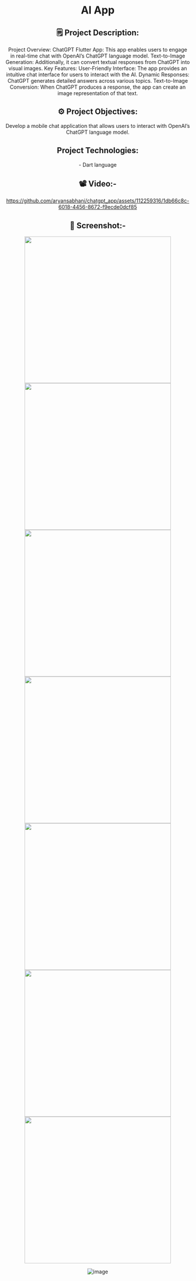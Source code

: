 <header>
<h1> AI App </h1>
 
<h2>🗒 Project Description:</h2>
<p>
Project Overview:
ChatGPT Flutter App: This app enables users to engage in real-time chat with OpenAI’s ChatGPT language model.
Text-to-Image Generation: Additionally, it can convert textual responses from ChatGPT into visual images.
  Key Features:
User-Friendly Interface: The app provides an intuitive chat interface for users to interact with the AI.
Dynamic Responses: ChatGPT generates detailed answers across various topics.
Text-to-Image Conversion: When ChatGPT produces a response, the app can create an image representation of that text.
</p>

<h2>⚙️ Project Objectives:</h2>  
<p>
Develop a mobile chat application that allows users to interact with OpenAI’s ChatGPT language model.
<h2>Project Technologies:</h2>

<p>- Dart language</p>

 <h2>📽️ Video:-</h2>

https://github.com/aryansabhani/chatgpt_app/assets/112259316/1db66c8c-6018-4456-8672-f9ecde0dcf85






 <h2>📲 Screenshot:-</h2>





<img src="https://github.com/aryansabhani/chatgpt_app/assets/112259316/75a608f2-5cb9-457d-a2f4-269c7f10d424"  height="400">
<img src="https://github.com/aryansabhani/chatgpt_app/assets/112259316/079df967-cf28-4686-9213-30e1970a9412" height="400">

<img src="https://github.com/aryansabhani/chatgpt_app/assets/112259316/7e5bcb41-a1f6-4f8e-a083-e35dcf11e14f" height="400">
<img src="https://github.com/aryansabhani/chatgpt_app/assets/112259316/65c7ec42-c959-45cc-957c-6803d7073c27" height="400">
<img src="https://github.com/aryansabhani/chatgpt_app/assets/112259316/12f5ca21-167b-4821-af33-33ef3e2126e8" height="400">
<img src="https://github.com/aryansabhani/chatgpt_app/assets/112259316/8ac656c8-bca3-47f2-bd6b-cd76c637f5c1" height="400">
<img src="https://github.com/aryansabhani/chatgpt_app/assets/112259316/cc2861b2-2f42-4637-8c06-7cefb98d12bc" height="400">



![image](https://github.com/aryansabhani/chatgpt_app/assets/112259316/3d6c5736-4cd2-4d4f-a8ee-48a57f4ec6f0)


 
</header>

